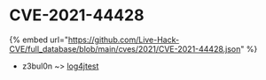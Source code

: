 # CVE-2021-44428
{% embed url="https://github.com/Live-Hack-CVE/full_database/blob/main/cves/2021/CVE-2021-44428.json" %}

* z3bul0n ~> [log4jtest](https://www.alice-snow.ru/2021/database/cve-2021-44428/log4jtest-z3bul0n)